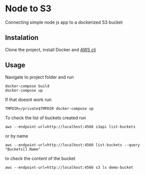 # Node to S3

Connecting simple node js app to a dockerized S3 bucket

## Instalation
Clone the project, install Docker and [AWS cli](https://docs.aws.amazon.com/cli/latest/userguide/install-macos.html)

## Usage
Navigate to project folder and run
```
docker-compose build
docker-compose up
```

If that doesnt work run 
```
TMPDIR=/private$TMPDIR docker-compose up
```

To check the list of buckets created run
```
aws --endpoint-url=http://localhost:4566 s3api list-buckets
```


or by name
```
aws --endpoint-url=http://localhost:4566 list-buckets --query "Buckets[].Name"
```

to check the content of the bucket
```
aws --endpoint-url=http://localhost:4566 s3 ls demo-bucket
```

